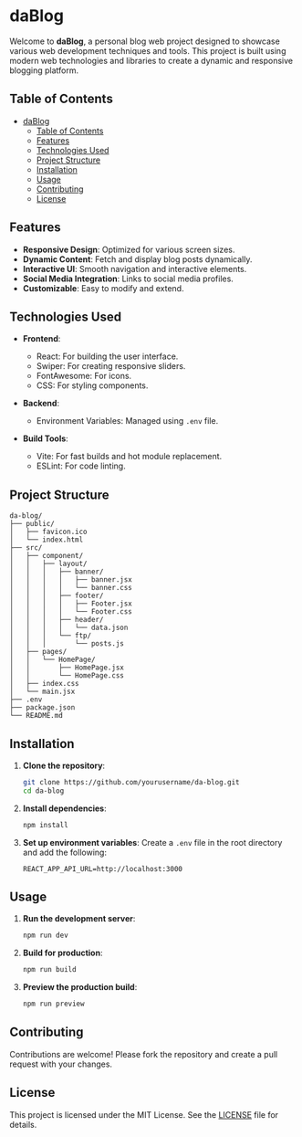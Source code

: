 # daBlog

Welcome to **daBlog**, a personal blog web project designed to showcase various web development techniques and tools. This project is built using modern web technologies and libraries to create a dynamic and responsive blogging platform.

## Table of Contents

- [daBlog](#dablog)
  - [Table of Contents](#table-of-contents)
  - [Features](#features)
  - [Technologies Used](#technologies-used)
  - [Project Structure](#project-structure)
  - [Installation](#installation)
  - [Usage](#usage)
  - [Contributing](#contributing)
  - [License](#license)

## Features

- **Responsive Design**: Optimized for various screen sizes.
- **Dynamic Content**: Fetch and display blog posts dynamically.
- **Interactive UI**: Smooth navigation and interactive elements.
- **Social Media Integration**: Links to social media profiles.
- **Customizable**: Easy to modify and extend.

## Technologies Used

- **Frontend**:
    - React: For building the user interface.
    - Swiper: For creating responsive sliders.
    - FontAwesome: For icons.
    - CSS: For styling components.

- **Backend**:
    - Environment Variables: Managed using `.env` file.

- **Build Tools**:
    - Vite: For fast builds and hot module replacement.
    - ESLint: For code linting.

## Project Structure

```
da-blog/
├── public/
│   ├── favicon.ico
│   └── index.html
├── src/
│   ├── component/
│   │   ├── layout/
│   │   │   ├── banner/
│   │   │   │   ├── banner.jsx
│   │   │   │   └── banner.css
│   │   │   ├── footer/
│   │   │   │   ├── Footer.jsx
│   │   │   │   └── Footer.css
│   │   │   ├── header/
│   │   │   │   └── data.json
│   │   │   └── ftp/
│   │   │       └── posts.js
│   ├── pages/
│   │   └── HomePage/
│   │       ├── HomePage.jsx
│   │       └── HomePage.css
│   ├── index.css
│   └── main.jsx
├── .env
├── package.json
└── README.md
```

## Installation

1. **Clone the repository**:
     ```sh
     git clone https://github.com/yourusername/da-blog.git
     cd da-blog
     ```

2. **Install dependencies**:
     ```sh
     npm install
     ```

3. **Set up environment variables**:
     Create a `.env` file in the root directory and add the following:
     ```env
     REACT_APP_API_URL=http://localhost:3000
     ```

## Usage

1. **Run the development server**:
     ```sh
     npm run dev
     ```

2. **Build for production**:
     ```sh
     npm run build
     ```

3. **Preview the production build**:
     ```sh
     npm run preview
     ```

## Contributing

Contributions are welcome! Please fork the repository and create a pull request with your changes.

## License

This project is licensed under the MIT License. See the [LICENSE](LICENSE) file for details.
